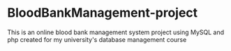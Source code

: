 # BloodBankManagement-project
This is an online blood bank management system project using MySQL and php created for my university's database management course

